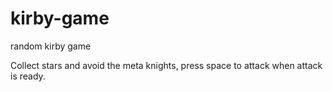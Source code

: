 # kirby-game
random kirby game

Collect stars and avoid the meta knights, press space to attack when attack is ready.
